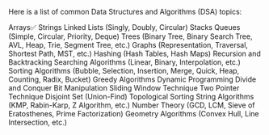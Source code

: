 Here is a list of common Data Structures and Algorithms (DSA) topics:

Arrays✅
Strings
Linked Lists (Singly, Doubly, Circular)
Stacks
Queues (Simple, Circular, Priority, Deque)
Trees (Binary Tree, Binary Search Tree, AVL, Heap, Trie, Segment Tree, etc.)
Graphs (Representation, Traversal, Shortest Path, MST, etc.)
Hashing (Hash Tables, Hash Maps)
Recursion and Backtracking
Searching Algorithms (Linear, Binary, Interpolation, etc.)
Sorting Algorithms (Bubble, Selection, Insertion, Merge, Quick, Heap, Counting, Radix, Bucket)
Greedy Algorithms
Dynamic Programming
Divide and Conquer
Bit Manipulation
Sliding Window Technique
Two Pointer Technique
Disjoint Set (Union-Find)
Topological Sorting
String Algorithms (KMP, Rabin-Karp, Z Algorithm, etc.)
Number Theory (GCD, LCM, Sieve of Eratosthenes, Prime Factorization)
Geometry Algorithms (Convex Hull, Line Intersection, etc.)